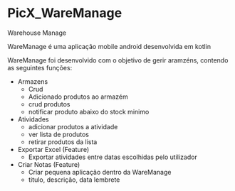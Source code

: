 # PicX_WareManage
 Warehouse Manage

 WareManage é uma aplicação mobile android desenvolvida em kotlin

 WareManage foi desenvolvido com o objetivo de gerir aramzéns, contendo as seguintes funções:
  - Armazens
     - Crud
     - Adicionado produtos ao armazém
     - crud produtos
     - notificar produto abaixo do stock minimo
  - Atividades
     - adicionar produtos a atividade
     - ver lista de produtos
     - retirar produtos da lista
  - Exportar Excel (Feature)
     - Exportar atividades entre datas escolhidas pelo utilizador
  - Criar Notas (Feature)
     - Criar pequena aplicação dentro da WareManage
     - titulo, descrição, data lembrete
